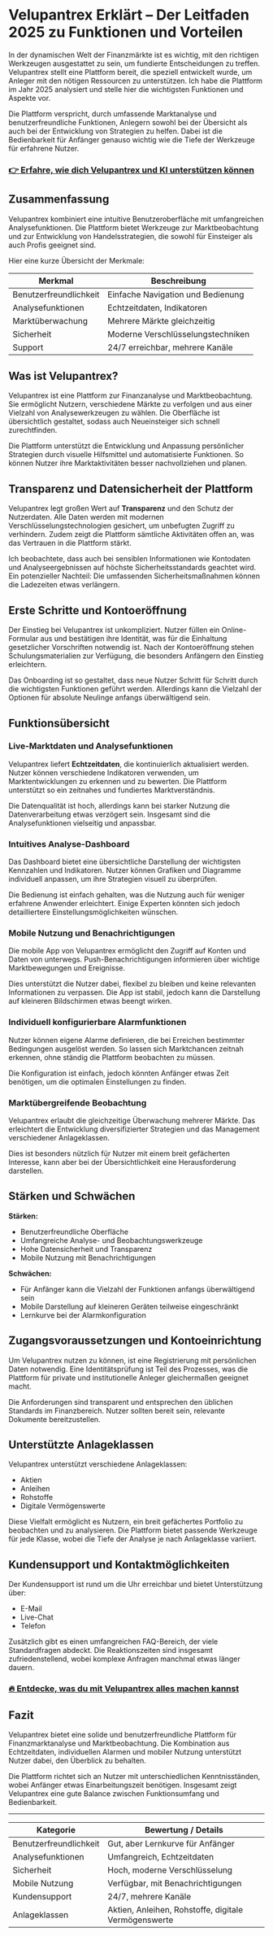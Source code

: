 # Velupantrex Erklärt – Der Leitfaden 2025 zu Funktionen und Vorteilen
   
In der dynamischen Welt der Finanzmärkte ist es wichtig, mit den richtigen Werkzeugen ausgestattet zu sein, um fundierte Entscheidungen zu treffen. Velupantrex stellt eine Plattform bereit, die speziell entwickelt wurde, um Anleger mit den nötigen Ressourcen zu unterstützen. Ich habe die Plattform im Jahr 2025 analysiert und stelle hier die wichtigsten Funktionen und Aspekte vor.

Die Plattform verspricht, durch umfassende Marktanalyse und benutzerfreundliche Funktionen, Anlegern sowohl bei der Übersicht als auch bei der Entwicklung von Strategien zu helfen. Dabei ist die Bedienbarkeit für Anfänger genauso wichtig wie die Tiefe der Werkzeuge für erfahrene Nutzer.

### [👉 Erfahre, wie dich Velupantrex und KI unterstützen können](https://t.co/jUW9w8WYiU)
## Zusammenfassung  
Velupantrex kombiniert eine intuitive Benutzeroberfläche mit umfangreichen Analysefunktionen. Die Plattform bietet Werkzeuge zur Marktbeobachtung und zur Entwicklung von Handelsstrategien, die sowohl für Einsteiger als auch Profis geeignet sind.

Hier eine kurze Übersicht der Merkmale:

| Merkmal                | Beschreibung                         |
|------------------------|------------------------------------|
| Benutzerfreundlichkeit | Einfache Navigation und Bedienung  |
| Analysefunktionen      | Echtzeitdaten, Indikatoren          |
| Marktüberwachung       | Mehrere Märkte gleichzeitig         |
| Sicherheit             | Moderne Verschlüsselungstechniken   |
| Support                | 24/7 erreichbar, mehrere Kanäle     |

## Was ist Velupantrex?  
Velupantrex ist eine Plattform zur Finanzanalyse und Marktbeobachtung. Sie ermöglicht Nutzern, verschiedene Märkte zu verfolgen und aus einer Vielzahl von Analysewerkzeugen zu wählen. Die Oberfläche ist übersichtlich gestaltet, sodass auch Neueinsteiger sich schnell zurechtfinden.

Die Plattform unterstützt die Entwicklung und Anpassung persönlicher Strategien durch visuelle Hilfsmittel und automatisierte Funktionen. So können Nutzer ihre Marktaktivitäten besser nachvollziehen und planen.

## Transparenz und Datensicherheit der Plattform  
Velupantrex legt großen Wert auf **Transparenz** und den Schutz der Nutzerdaten. Alle Daten werden mit modernen Verschlüsselungstechnologien gesichert, um unbefugten Zugriff zu verhindern. Zudem zeigt die Plattform sämtliche Aktivitäten offen an, was das Vertrauen in die Plattform stärkt.

Ich beobachtete, dass auch bei sensiblen Informationen wie Kontodaten und Analyseergebnissen auf höchste Sicherheitsstandards geachtet wird. Ein potenzieller Nachteil: Die umfassenden Sicherheitsmaßnahmen können die Ladezeiten etwas verlängern.

## Erste Schritte und Kontoeröffnung  
Der Einstieg bei Velupantrex ist unkompliziert. Nutzer füllen ein Online-Formular aus und bestätigen ihre Identität, was für die Einhaltung gesetzlicher Vorschriften notwendig ist. Nach der Kontoeröffnung stehen Schulungsmaterialien zur Verfügung, die besonders Anfängern den Einstieg erleichtern.

Das Onboarding ist so gestaltet, dass neue Nutzer Schritt für Schritt durch die wichtigsten Funktionen geführt werden. Allerdings kann die Vielzahl der Optionen für absolute Neulinge anfangs überwältigend sein.

## Funktionsübersicht  
### Live-Marktdaten und Analysefunktionen  
Velupantrex liefert **Echtzeitdaten**, die kontinuierlich aktualisiert werden. Nutzer können verschiedene Indikatoren verwenden, um Marktentwicklungen zu erkennen und zu bewerten. Die Plattform unterstützt so ein zeitnahes und fundiertes Marktverständnis.

Die Datenqualität ist hoch, allerdings kann bei starker Nutzung die Datenverarbeitung etwas verzögert sein. Insgesamt sind die Analysefunktionen vielseitig und anpassbar.

### Intuitives Analyse-Dashboard  
Das Dashboard bietet eine übersichtliche Darstellung der wichtigsten Kennzahlen und Indikatoren. Nutzer können Grafiken und Diagramme individuell anpassen, um ihre Strategien visuell zu überprüfen.

Die Bedienung ist einfach gehalten, was die Nutzung auch für weniger erfahrene Anwender erleichtert. Einige Experten könnten sich jedoch detailliertere Einstellungsmöglichkeiten wünschen.

### Mobile Nutzung und Benachrichtigungen  
Die mobile App von Velupantrex ermöglicht den Zugriff auf Konten und Daten von unterwegs. Push-Benachrichtigungen informieren über wichtige Marktbewegungen und Ereignisse.

Dies unterstützt die Nutzer dabei, flexibel zu bleiben und keine relevanten Informationen zu verpassen. Die App ist stabil, jedoch kann die Darstellung auf kleineren Bildschirmen etwas beengt wirken.

### Individuell konfigurierbare Alarmfunktionen  
Nutzer können eigene Alarme definieren, die bei Erreichen bestimmter Bedingungen ausgelöst werden. So lassen sich Marktchancen zeitnah erkennen, ohne ständig die Plattform beobachten zu müssen.

Die Konfiguration ist einfach, jedoch könnten Anfänger etwas Zeit benötigen, um die optimalen Einstellungen zu finden.

### Marktübergreifende Beobachtung  
Velupantrex erlaubt die gleichzeitige Überwachung mehrerer Märkte. Das erleichtert die Entwicklung diversifizierter Strategien und das Management verschiedener Anlageklassen.

Dies ist besonders nützlich für Nutzer mit einem breit gefächerten Interesse, kann aber bei der Übersichtlichkeit eine Herausforderung darstellen.

## Stärken und Schwächen  
**Stärken:**

- Benutzerfreundliche Oberfläche  
- Umfangreiche Analyse- und Beobachtungswerkzeuge  
- Hohe Datensicherheit und Transparenz  
- Mobile Nutzung mit Benachrichtigungen  

**Schwächen:**

- Für Anfänger kann die Vielzahl der Funktionen anfangs überwältigend sein  
- Mobile Darstellung auf kleineren Geräten teilweise eingeschränkt  
- Lernkurve bei der Alarmkonfiguration  

## Zugangsvoraussetzungen und Kontoeinrichtung  
Um Velupantrex nutzen zu können, ist eine Registrierung mit persönlichen Daten notwendig. Eine Identitätsprüfung ist Teil des Prozesses, was die Plattform für private und institutionelle Anleger gleichermaßen geeignet macht.

Die Anforderungen sind transparent und entsprechen den üblichen Standards im Finanzbereich. Nutzer sollten bereit sein, relevante Dokumente bereitzustellen.

## Unterstützte Anlageklassen  
Velupantrex unterstützt verschiedene Anlageklassen:

- Aktien  
- Anleihen  
- Rohstoffe  
- Digitale Vermögenswerte  

Diese Vielfalt ermöglicht es Nutzern, ein breit gefächertes Portfolio zu beobachten und zu analysieren. Die Plattform bietet passende Werkzeuge für jede Klasse, wobei die Tiefe der Analyse je nach Anlageklasse variiert.

## Kundensupport und Kontaktmöglichkeiten  
Der Kundensupport ist rund um die Uhr erreichbar und bietet Unterstützung über:

- E-Mail  
- Live-Chat  
- Telefon  

Zusätzlich gibt es einen umfangreichen FAQ-Bereich, der viele Standardfragen abdeckt. Die Reaktionszeiten sind insgesamt zufriedenstellend, wobei komplexe Anfragen manchmal etwas länger dauern.

### [🔥 Entdecke, was du mit Velupantrex alles machen kannst](https://t.co/jUW9w8WYiU)
## Fazit  
Velupantrex bietet eine solide und benutzerfreundliche Plattform für Finanzmarktanalyse und Marktbeobachtung. Die Kombination aus Echtzeitdaten, individuellen Alarmen und mobiler Nutzung unterstützt Nutzer dabei, den Überblick zu behalten.

Die Plattform richtet sich an Nutzer mit unterschiedlichen Kenntnisständen, wobei Anfänger etwas Einarbeitungszeit benötigen. Insgesamt zeigt Velupantrex eine gute Balance zwischen Funktionsumfang und Bedienbarkeit.

---

| Kategorie              | Bewertung / Details               |
|------------------------|---------------------------------|
| Benutzerfreundlichkeit | Gut, aber Lernkurve für Anfänger |
| Analysefunktionen      | Umfangreich, Echtzeitdaten       |
| Sicherheit             | Hoch, moderne Verschlüsselung   |
| Mobile Nutzung         | Verfügbar, mit Benachrichtigungen |
| Kundensupport          | 24/7, mehrere Kanäle            |
| Anlageklassen          | Aktien, Anleihen, Rohstoffe, digitale Vermögenswerte |